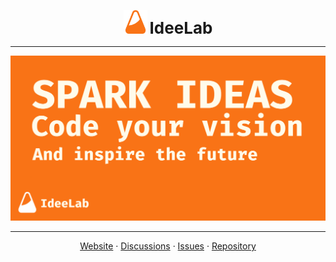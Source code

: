 <p align="center">
  <img src="./apps/web/public/favicon.png" height="38">
  <b style="font-size: 26px;">IdeeLab</b>
</p>

---

<p align="center">
  <img src="./apps/web/public/og-image.png" alt="IdeeLab Preview" />
</p>

---

<p align="center">
  <a href="https://ideelab.cc">Website</a> · 
  <a href="https://github.com/An4s0/IdeeLab/discussions">Discussions</a> · 
  <a href="https://github.com/An4s0/IdeeLab/issues">Issues</a> · 
  <a href="https://github.com/An4s0/IdeeLab">Repository</a>
</p>
